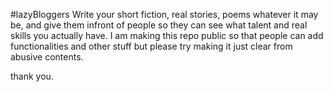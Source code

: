 #lazyBloggers
Write your short fiction, real stories, poems whatever it may be, and give them infront of people so they can see what talent and real skills you actually have.
I am making this repo public so that people can add functionalities and other stuff but please try making it just clear from abusive contents.

thank you.
